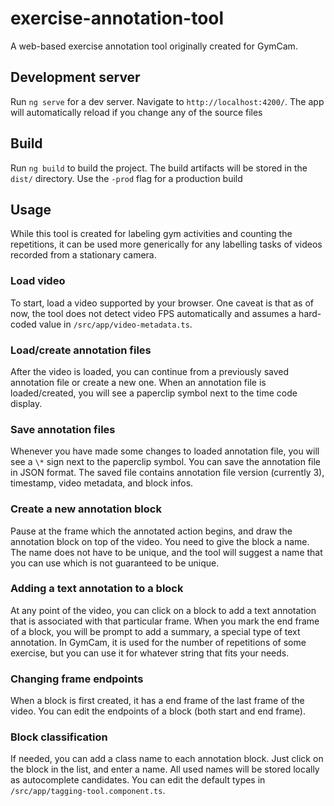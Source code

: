 # exercise-annotation-tool
A web-based exercise annotation tool originally created for GymCam.

## Development server
Run `ng serve` for a dev server. Navigate to `http://localhost:4200/`. The app will automatically reload if you change any of the source files

## Build
Run `ng build` to build the project. The build artifacts will be stored in the `dist/` directory. Use the `-prod` flag for a production build

## Usage
While this tool is created for labeling gym activities and counting the repetitions, it can be used more generically for any labelling tasks of videos recorded from a stationary camera.

### Load video
To start, load a video supported by your browser. One caveat is that as of now, the tool does not detect video FPS automatically and assumes a hard-coded value in `/src/app/video-metadata.ts`.

### Load/create annotation files
After the video is loaded, you can continue from a previously saved annotation file or create a new one. When an annotation file is loaded/created, you will see a paperclip symbol next to the time code display.

### Save annotation files
Whenever you have made some changes to loaded annotation file, you will see a `\*` sign next to the paperclip symbol. You can save the annotation file in JSON format. The saved file contains annotation file version (currently 3), timestamp, video metadata, and block infos.

### Create a new annotation block
Pause at the frame which the annotated action begins, and draw the annotation block on top of the video. You need to give the block a name. The name does not have to be unique, and the tool will suggest a name that you can use which is not guaranteed to be unique.

### Adding a text annotation to a block
At any point of the video, you can click on a block to add a text annotation that is associated with that particular frame. When you mark the end frame of a block, you will be prompt to add a summary, a special type of text annotation. In GymCam, it is used for the number of repetitions of some exercise, but you can use it for whatever string that fits your needs.

### Changing frame endpoints
When a block is first created, it has a end frame of the last frame of the video. You can edit the endpoints of a block (both start and end frame).

### Block classification
If needed, you can add a class name to each annotation block. Just click on the block in the list, and enter a name. All used names will be stored locally as autocomplete candidates. You can edit the default types in `/src/app/tagging-tool.component.ts`.
